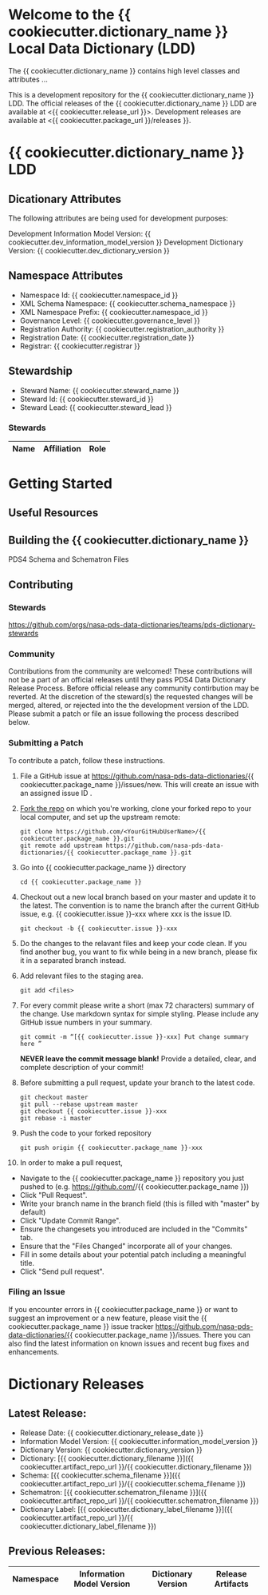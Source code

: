 # Welcome to the {{ cookiecutter.dictionary_name }} Local Data Dictionary (LDD)

The {{ cookiecutter.dictionary_name }} contains high level classes and attributes ...

This is a development repository for the {{ cookiecutter.dictionary_name }} LDD. The official releases of the {{ cookiecutter.dictionary_name }} LDD 
are available at <{{ cookiecutter.release_url }}>. Development releases are available at <{{ cookiecutter.package_url }}/releases }}. 

# {{ cookiecutter.dictionary_name }} LDD

## Dicationary Attributes

The following attributes are being used for development purposes: 

Development Information Model Version: {{ cookiecutter.dev_information_model_version }} 
Development Dictionary Version: {{ cookiecutter.dev_dictionary_version }}


## Namespace Attributes

- Namespace Id: {{ cookiecutter.namespace_id }}
- XML Schema Namespace: {{ cookiecutter.schema_namespace }}
- XML Namespace Prefix: {{ cookiecutter.namespace_id }}
- Governance Level: {{ cookiecutter.governance_level }}
- Registration Authority: {{ cookiecutter.registration_authority }}
- Registration Date: {{ cookiecutter.registration_date }}
- Registrar: {{ cookiecutter.registrar }}


## Stewardship

- Steward Name: {{ cookiecutter.steward_name }}
- Steward Id: {{ cookiecutter.steward_id }}
- Steward Lead: {{ cookiecutter.steward_lead }}

### Stewards

| Name | Affiliation | Role |
| ---- | ----------- | ----- |

 

# Getting Started

## Useful Resources


## Building the {{ cookiecutter.dictionary_name }} 

PDS4 Schema and Schematron Files


## Contributing


### Stewards

https://github.com/orgs/nasa-pds-data-dictionaries/teams/pds-dictionary-stewards


### Community

Contributions from the community are welcomed! These contributions will not be a part of an official releases until they pass PDS4 Data Dictionary 
Release Process. Before official release any community contirbution may be reverted. At the discretion of the steward(s) the requested 
changes will be merged, altered, or rejected into the the development version of the LDD. Please submit a patch or file an issue following the 
process described below.


### Submitting a Patch

To contribute a patch, follow these instructions.

1. File a GitHub issue at https://github.com/nasa-pds-data-dictionaries/{{ cookiecutter.package_name }}/issues/new. This will create an issue with an assigned issue ID .

2. [Fork the repo](http://help.github.com/fork-a-repo) on which you're working, clone your forked repo to your local computer, and set up the upstream remote:
    ```
    git clone https://github.com/<YourGitHubUserName>/{{ cookiecutter.package_name }}.git
    git remote add upstream https://github.com/nasa-pds-data-dictionaries/{{ cookiecutter.package_name }}.git
    ```
3. Go into {{ cookiecutter.package_name }} directory
    ```
    cd {{ cookiecutter.package_name }}
    ```
4. Checkout out a new local branch based on your master and update it to the latest. The convention is to name the branch after the current GitHub issue, e.g. {{ cookiecutter.issue }}-xxx where xxx is the issue ID.
    ```
    git checkout -b {{ cookiecutter.issue }}-xxx
    ```
5. Do the changes to the relavant files and keep your code clean. If you find another bug, you want to fix while being in a new branch, please fix it in a separated branch instead.

6. Add relevant files to the staging  area.
    ```
    git add <files>
    ```
7. For every commit please write a short (max 72 characters) summary of the change. Use markdown syntax for simple styling. Please include any GitHub issue numbers in your summary.
    ```
    git commit -m “[{{ cookiecutter.issue }}-xxx] Put change summary here ”
    ```
    **NEVER leave the commit message blank!** Provide a detailed, clear, and complete description of your commit!

8. Before submitting a pull request, update your branch to the latest code.
    ```
    git checkout master
    git pull --rebase upstream master
    git checkout {{ cookiecutter.issue }}-xxx
    git rebase -i master
    ```
9. Push the code to your forked repository
    ```
    git push origin {{ cookiecutter.package_name }}-xxx
    ```
10. In order to make a pull request,
  * Navigate to the {{ cookiecutter.package_name }} repository you just pushed to (e.g. https://github.com/<YourGitHubUserName>/{{ cookiecutter.package_name }})
  * Click "Pull Request".
  * Write your branch name in the branch field (this is filled with "master" by default)
  * Click "Update Commit Range".
  * Ensure the changesets you introduced are included in the "Commits" tab.
  * Ensure that the "Files Changed" incorporate all of your changes.
  * Fill in some details about your potential patch including a meaningful title.
  * Click "Send pull request".

### Filing an Issue

If you encounter errors in {{ cookiecutter.package_name }} or want to suggest an improvement or a new
feature, please visit the {{ cookiecutter.package_name }} issue tracker 
https://github.com/nasa-pds-data-dictionaries/{{ cookiecutter.package_name }}/issues.  There you can also find the
latest information on known issues and recent bug fixes and enhancements.

# Dictionary Releases

## Latest Release:

- Release Date: {{ cookiecutter.dictionary_release_date }} 
- Information Model Version: {{ cookiecutter.information_model_version }}
- Dictionary Version: {{ cookiecutter.dictionary_version }}
- Dictionary: [{{ cookiecutter.dictionary_filename }}]({{ cookiecutter.artifact_repo_url }}/{{ cookiecutter.dictionary_filename }})
- Schema: [{{ cookiecutter.schema_filename }}]({{ cookiecutter.artifact_repo_url }}/{{ cookiecutter.schema_filename }})
- Schematron: [{{ cookiecutter.schematron_filename }}]({{ cookiecutter.artifact_repo_url }}/{{ cookiecutter.schematron_filename }})
- Dictionary Label: [{{ cookiecutter.dictionary_label_filename }}]({{ cookiecutter.artifact_repo_url }}/{{ cookiecutter.dictionary_label_filename }})

## Previous Releases:

| Namespace | Information Model Version | Dictionary Version | Release Artifacts |
| --------- | ------------------------- | ------------------ | ----------------- |

 
